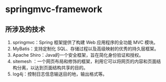# springmvc-framework
## 所涉及的技术
1. springmvc：Spring 框架提供了构建 Web 应用程序的全功能 MVC 模块。
2. MyBatis：支持定制化 SQL、存储过程以及高级映射的优秀的持久层框架。
3. Apache Shiro：Java的一个安全框架，旨在简化身份验证和授权。
4. sitemesh ：一个网页布局和修饰的框架，利用它可以将网页的内容和页面结构分离，以达到页面结构共享的目的。
5. log4j：控制日志信息输送目的地，输出格式等。
